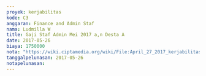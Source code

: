 ```yaml
---
proyek: kerjabilitas
kode: C3
anggaran: Finance and Admin Staf
nama: Ludmilla W
title: Gaji Staf Admin Mei 2017 a,n Desta A
date: 2017-05-26
biaya: 1750000
nota: "https://wiki.ciptamedia.org/wiki/File:April_27_2017_kerjabilitas_C3_gaji_finance%26adminstaf_desta845.jpg"
tanggalpelunasan: 2017-05-26
notapelunasan:
---
```

